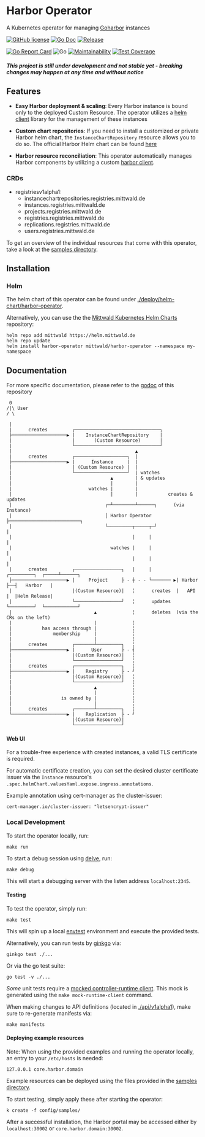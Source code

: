 # Harbor Operator

A Kubernetes operator for managing [Goharbor](https://github.com/goharbor/harbor) instances

[![GitHub license](https://img.shields.io/github/license/mittwald/harbor-operator.svg?style=flat-square)](https://github.com/mittwald/harbor-operator/blob/master/LICENSE)
[![Go Doc](https://img.shields.io/badge/godoc-reference-blue.svg?style=flat-square)](https://pkg.go.dev/github.com/mittwald/harbor-operator)
[![Release](https://img.shields.io/github/release/mittwald/harbor-operator.svg?style=flat-square)](https://github.com/mittwald/harbor-operator/releases/latest)

[![Go Report Card](https://goreportcard.com/badge/github.com/mittwald/harbor-operator?style=flat-square)](https://goreportcard.com/badge/github.com/mittwald/harbor-operator)
![Go](https://github.com/mittwald/harbor-operator/workflows/Go/badge.svg?branch=master)
[![Maintainability](https://api.codeclimate.com/v1/badges/6208714b76fca48ea633/maintainability)](https://codeclimate.com/github/mittwald/harbor-operator/maintainability)
[![Test Coverage](https://api.codeclimate.com/v1/badges/6208714b76fca48ea633/test_coverage)](https://codeclimate.com/github/mittwald/harbor-operator/test_coverage)

##### This project is still under development and not stable yet - breaking changes may happen at any time and without notice
## Features
- **Easy Harbor deployment & scaling**: Every Harbor instance is bound only to the deployed Custom Resource.
The operator utilizes a [helm client](https://github.com/mittwald/go-helm-client) library for the management of these instances

- **Custom chart repositories**: If you need to install a customized or private Harbor helm chart, the
 `InstanceChartRepository` resource allows you to do so. The official Harbor Helm chart can be found [here](https://github.com/goharbor/harbor-helm)

- **Harbor resource reconciliation**: This operator automatically manages Harbor components by utilizing
 a custom [harbor client](https:/github.com/mittwald/goharbor-client).

### CRDs
- registriesv1alpha1:
    - instancechartrepositories.registries.mittwald.de
    - instances.registries.mittwald.de
    - projects.registries.mittwald.de
    - registries.registries.mittwald.de
    - replications.registries.mittwald.de
    - users.registries.mittwald.de

To get an overview of the individual resources that come with this operator,
take a look at the [samples directory](./config/samples).

## Installation
### Helm
The helm chart of this operator can be found under [./deploy/helm-chart/harbor-operator](./deploy/helm-chart/harbor-operator).

Alternatively, you can use the the [Mittwald Kubernetes Helm Charts](https://github.com/mittwald/helm-charts) repository:
```shell script
helm repo add mittwald https://helm.mittwald.de
helm repo update
helm install harbor-operator mittwald/harbor-operator --namespace my-namespace
```

## Documentation
For more specific documentation, please refer to the [godoc](https://pkg.go.dev/github.com/mittwald/harbor-operator) of this repository

```
 0
/|\ User
/ \

 |
 |      creates         ┌───────────────────────────────┐
 ├────────────────────▶ |    InstanceChartRepository    |
 |                      |       (Custom Resource)       |
 |                      └───────────────────────────────┘
 |                                             ▲
 |      creates         ┌───────────────────┐  |
 ├────────────────────▶ |      Instance     |  |
 |                      | (Custom Resource) |  |
 |                      └───────────────────┘  | watches
 |                                    ▲        | & updates
 |                                    |        |
 |                            watches |        |
 |                                    |        |           creates & updates
 |                                  ┌─┴────────┴──────┐      (via Instance)      
 |                                  │ Harbor Operator ├──────────────────────────┐
 |                                  └─────────┬─────┬─┘                          |
 |                                            |     |                            |
 |                                    watches |     |                            |
 |                                            |     |                            |
 |      creates         ┌─────────────────┐   |     |         ┌─────────┐  ┌─────┴──────┐
 ├────────────────────▶ |     Project     ├ - ┼ - - └─────── ▶| Harbor  ├──┤   Harbor   |
 |                      |(Custom Resource)|   ╎      creates  |   API   |  |Helm Release|
 |                      └─────────────────┘   ╎      updates  └─────────┘  └────────────┘
 |                              ▲             ╎      deletes  (via the CRs on the left)
 |                              |             ╎
 |           has access through |             ╎
 |               membership     |             ╎
 |                              |             ╎
 |      creates         ┌───────┴─────────┐   ╎
 ├────────────────────▶ |      User       ├ - ┤
 |                      |(Custom Resource)|   ╎
 |                      └─────────────────┘   ╎
 |      creates         ┌─────────────────┐   ╎
 ├────────────────────▶ |    Registry     ├ - ┘
 |                      |(Custom Resource)|   ╎
 |                      └─────────────────┘   ╎
 |                              ▲             ╎
 |                              |             ╎
 |                  is owned by |             ╎
 |                              |             ╎
 |      creates         ┌───────┴─────────┐   ╎
 └────────────────────▶ |    Replication  ├ - ┘
                        |(Custom Resource)|
                        └─────────────────┘
```



#### Web UI
For a trouble-free experience with created instances, a valid TLS certificate is required.

For automatic certificate creation, you can set the desired cluster certificate
issuer via the `Instance` resource's `.spec.helmChart.valuesYaml.expose.ingress.annotations`.

Example annotation using cert-manager as the cluster-issuer:

`cert-manager.io/cluster-issuer: "letsencrypt-issuer"`

### Local Development
To start the operator locally, run:
```shell script
make run
```

To start a debug session using [delve](https://github.com/go-delve/delve), run:
```shell script
make debug
```
This will start a debugging server with the listen address `localhost:2345`.

#### Testing
To test the operator, simply run:
```shell script
make test
```

This will spin up a local [envtest](https://sdk.operatorframework.io/docs/building-operators/golang/references/envtest-setup)
environment and execute the provided tests.

Alternatively, you can run tests by [ginkgo](http://onsi.github.io/ginkgo/#getting-ginkgo) via:
``` shell script
ginkgo test ./...
```
Or via the go test suite:
``` shell script
go test -v ./...
```

_Some_ unit tests require a [mocked controller-runtime client](./controllers/internal/mocks/runtime_client_mock.go).
This mock is generated using the `make mock-runtime-client` command.

When making changes to API definitions (located in [./api/v1alpha1](./api/v1alpha1)),
make sure to re-generate manifests via:
```shell script
make manifests
```

#### Deploying example resources
Note: When using the provided examples and running the operator locally, an entry to your `/etc/hosts` is
 needed:
```shell script
127.0.0.1 core.harbor.domain
```

Example resources can be deployed using the files provided in the [samples directory](./config/samples).

To start testing, simply apply these after starting the operator:

```
k create -f config/samples/
```

After a successful installation, the Harbor portal
may be accessed either by `localhost:30002` or `core.harbor.domain:30002`.
